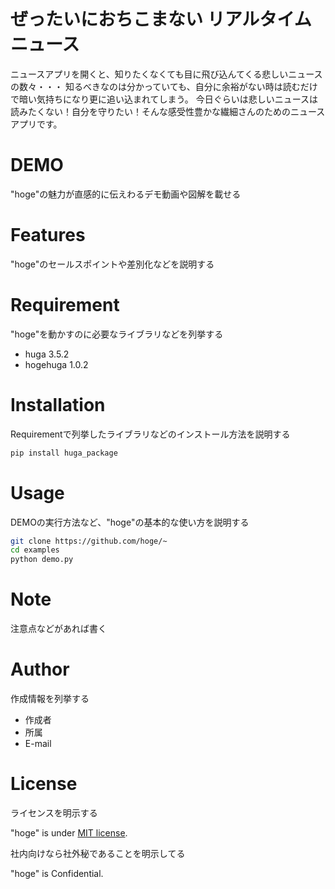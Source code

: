 # ぜったいにおちこまない リアルタイムニュース

ニュースアプリを開くと、知りたくなくても目に飛び込んてくる悲しいニュースの数々・・・
知るべきなのは分かっていても、自分に余裕がない時は読むだけで暗い気持ちになり更に追い込まれてしまう。
今日ぐらいは悲しいニュースは読みたくない！自分を守りたい！そんな感受性豊かな繊細さんのためのニュースアプリです。

# DEMO

"hoge"の魅力が直感的に伝えわるデモ動画や図解を載せる

# Features

"hoge"のセールスポイントや差別化などを説明する

# Requirement

"hoge"を動かすのに必要なライブラリなどを列挙する

* huga 3.5.2
* hogehuga 1.0.2

# Installation

Requirementで列挙したライブラリなどのインストール方法を説明する

```bash
pip install huga_package
```

# Usage

DEMOの実行方法など、"hoge"の基本的な使い方を説明する

```bash
git clone https://github.com/hoge/~
cd examples
python demo.py
```

# Note

注意点などがあれば書く

# Author

作成情報を列挙する

* 作成者
* 所属
* E-mail

# License
ライセンスを明示する

"hoge" is under [MIT license](https://en.wikipedia.org/wiki/MIT_License).

社内向けなら社外秘であることを明示してる

"hoge" is Confidential.
